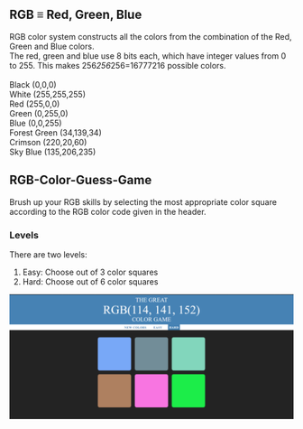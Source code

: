 ## RGB ≡ Red, Green, Blue
RGB color system constructs all the colors from the combination of the Red, Green and Blue colors. <br/>
The red, green and blue use 8 bits each, which have integer values from 0 to 255. This makes 256*256*256=16777216 possible colors.<br/>
<br/>
Black	(0,0,0) <br/>
White (255,255,255) <br/>
Red	(255,0,0) <br/>
Green	(0,255,0) <br/>
Blue (0,0,255) <br/>
Forest Green (34,139,34) <br/>
Crimson (220,20,60) <br/>
Sky Blue (135,206,235) <br/>

## RGB-Color-Guess-Game
Brush up your RGB skills by selecting the most appropriate color square according to the RGB color code given in the header. 

### Levels
There are two levels: <br/>
1. Easy: Choose out of 3 color squares <br/>
2. Hard: Choose out of 6 color squares <br/>

![RGB_Color_Guess](/ss.png)
